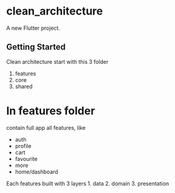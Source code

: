# clean_architecture

A new Flutter project.

## Getting Started

Clean architecture start with this 3 folder
 1. features
 2. core
 3. shared

 # In features folder
   contain full app all features, like
   - auth
   - profile
   - cart
   - favourite
   - more
   - home/dashboard

   Each features  built with 3 layers
    1. data
    2. domain
    3. presentation